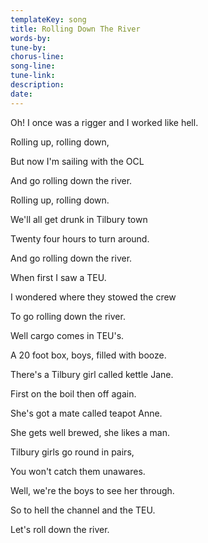 ```yaml
---
templateKey: song
title: Rolling Down The River  
words-by:
tune-by:
chorus-line:
song-line:
tune-link:
description:
date:
---
```

Oh! I once was a rigger and I worked like hell.

Rolling up, rolling down,

But now I\'m sailing with the OCL

And go rolling down the river.

Rolling up, rolling down.

We\'ll all get drunk in Tilbury town

Twenty four hours to turn around.

And go rolling down the river.

When first I saw a TEU.

I wondered where they stowed the crew

To go rolling down the river.

Well cargo comes in TEU\'s.

A 20 foot box, boys, filled with booze.

There\'s a Tilbury girl called kettle Jane.

First on the boil then off again.

She\'s got a mate called teapot Anne.

She gets well brewed, she likes a man.

Tilbury girls go round in pairs,

You won\'t catch them unawares.

Well, we\'re the boys to see her through.

So to hell the channel and the TEU.

Let\'s roll down the river.
